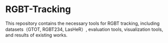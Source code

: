 # RGBT-Tracking
This repository contains the necessary tools for RGBT tracking, including datasets（GTOT, RGBT234, LasHeR）, evaluation tools, visualization tools, and results of existing works.
